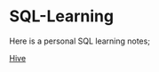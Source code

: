 # SQL-Learning
Here is a personal SQL learning notes; 

[Hive](https://github.com/ConnorLi96/SQL-Learning/blob/master/Hive.md) 
